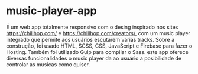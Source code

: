 # music-player-app
É um web app totalmente responsivo com o desing inspirado nos sites https://chillhop.com/ e https://chillhop.com/creators/, 
com um music player integrado que permite aos usuários escutarem varias tracks.
Sobre a construção, foi usado HTML, SCSS, CSS, JavaScript e Firebase para fazer o Hosting. 
Também foi utilizado Gulp para compilar o Sass.
este app oferece diversas funcionalidades o music player da ao usuário a posibilidade de controlar as musicas como quiser.
